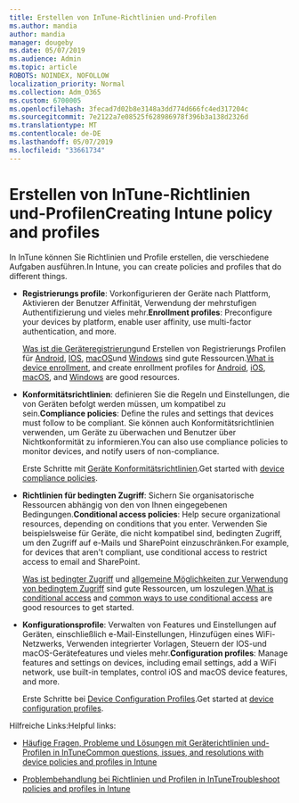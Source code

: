 ```yaml
---
title: Erstellen von InTune-Richtlinien und-Profilen
ms.author: mandia
author: mandia
manager: dougeby
ms.date: 05/07/2019
ms.audience: Admin
ms.topic: article
ROBOTS: NOINDEX, NOFOLLOW
localization_priority: Normal
ms.collection: Adm_O365
ms.custom: 6700005
ms.openlocfilehash: 3fecad7d02b8e3148a3dd774d666fc4ed317204c
ms.sourcegitcommit: 7e2122a7e08525f628986978f396b3a138d2326d
ms.translationtype: MT
ms.contentlocale: de-DE
ms.lasthandoff: 05/07/2019
ms.locfileid: "33661734"
---
```

# <a name="creating-intune-policy-and-profiles"></a><span data-ttu-id="34f1c-102">Erstellen von InTune-Richtlinien und-Profilen</span><span class="sxs-lookup"><span data-stu-id="34f1c-102">Creating Intune policy and profiles</span></span>

<span data-ttu-id="34f1c-103">In InTune können Sie Richtlinien und Profile erstellen, die verschiedene Aufgaben ausführen.</span><span class="sxs-lookup"><span data-stu-id="34f1c-103">In Intune, you can create policies and profiles that do different things.</span></span>

- <span data-ttu-id="34f1c-104">**Registrierungs profile**: Vorkonfigurieren der Geräte nach Plattform, Aktivieren der Benutzer Affinität, Verwendung der mehrstufigen Authentifizierung und vieles mehr.</span><span class="sxs-lookup"><span data-stu-id="34f1c-104">**Enrollment profiles**: Preconfigure your devices by platform, enable user affinity, use multi-factor authentication, and more.</span></span> 

  <span data-ttu-id="34f1c-105">[Was ist die Geräteregistrierung](https://docs.microsoft.com/intune/device-enrollment)und Erstellen von Registrierungs Profilen für [Android](https://docs.microsoft.com/intune/android-enroll), [IOS](https://docs.microsoft.com/intune/ios-enroll), [macOS](https://docs.microsoft.com/intune/macos-enroll)und [Windows](https://docs.microsoft.com/intune/windows-enrollment-methods) sind gute Ressourcen.</span><span class="sxs-lookup"><span data-stu-id="34f1c-105">[What is device enrollment](https://docs.microsoft.com/intune/device-enrollment), and create enrollment profiles for [Android](https://docs.microsoft.com/intune/android-enroll), [iOS](https://docs.microsoft.com/intune/ios-enroll), [macOS](https://docs.microsoft.com/intune/macos-enroll), and [Windows](https://docs.microsoft.com/intune/windows-enrollment-methods) are good resources.</span></span>

- <span data-ttu-id="34f1c-106">**Konformitätsrichtlinien**: definieren Sie die Regeln und Einstellungen, die von Geräten befolgt werden müssen, um kompatibel zu sein.</span><span class="sxs-lookup"><span data-stu-id="34f1c-106">**Compliance policies**: Define the rules and settings that devices must follow to be compliant.</span></span> <span data-ttu-id="34f1c-107">Sie können auch Konformitätsrichtlinien verwenden, um Geräte zu überwachen und Benutzer über Nichtkonformität zu informieren.</span><span class="sxs-lookup"><span data-stu-id="34f1c-107">You can also use compliance policies to monitor devices, and notify users of non-compliance.</span></span> 

  <span data-ttu-id="34f1c-108">Erste Schritte mit [Geräte Konformitätsrichtlinien](https://docs.microsoft.com/intune/device-compliance-get-started).</span><span class="sxs-lookup"><span data-stu-id="34f1c-108">Get started with [device compliance policies](https://docs.microsoft.com/intune/device-compliance-get-started).</span></span>
- <span data-ttu-id="34f1c-109">**Richtlinien für bedingten Zugriff**: Sichern Sie organisatorische Ressourcen abhängig von den von Ihnen eingegebenen Bedingungen.</span><span class="sxs-lookup"><span data-stu-id="34f1c-109">**Conditional access policies**: Help secure organizational resources, depending on conditions that you enter.</span></span> <span data-ttu-id="34f1c-110">Verwenden Sie beispielsweise für Geräte, die nicht kompatibel sind, bedingten Zugriff, um den Zugriff auf e-Mails und SharePoint einzuschränken.</span><span class="sxs-lookup"><span data-stu-id="34f1c-110">For example, for devices that aren't compliant, use conditional access to restrict access to email and SharePoint.</span></span>

  <span data-ttu-id="34f1c-111">[Was ist bedingter Zugriff](https://docs.microsoft.com/intune/conditional-access) und [allgemeine Möglichkeiten zur Verwendung von bedingtem Zugriff](https://docs.microsoft.com/intune/conditional-access-intune-common-ways-use) sind gute Ressourcen, um loszulegen.</span><span class="sxs-lookup"><span data-stu-id="34f1c-111">[What is conditional access](https://docs.microsoft.com/intune/conditional-access) and [common ways to use conditional access](https://docs.microsoft.com/intune/conditional-access-intune-common-ways-use) are good resources to get started.</span></span>

- <span data-ttu-id="34f1c-112">**Konfigurationsprofile**: Verwalten von Features und Einstellungen auf Geräten, einschließlich e-Mail-Einstellungen, Hinzufügen eines WiFi-Netzwerks, Verwenden integrierter Vorlagen, Steuern der IOS-und macOS-Gerätefeatures und vieles mehr.</span><span class="sxs-lookup"><span data-stu-id="34f1c-112">**Configuration profiles**: Manage features and settings on devices, including email settings, add a WiFi network, use built-in templates, control iOS and macOS device features, and more.</span></span> 

  <span data-ttu-id="34f1c-113">Erste Schritte bei [Device Configuration Profiles](https://docs.microsoft.com/intune/device-profiles).</span><span class="sxs-lookup"><span data-stu-id="34f1c-113">Get started at [device configuration profiles](https://docs.microsoft.com/intune/device-profiles).</span></span>

<span data-ttu-id="34f1c-114">Hilfreiche Links:</span><span class="sxs-lookup"><span data-stu-id="34f1c-114">Helpful links:</span></span>

- [<span data-ttu-id="34f1c-115">Häufige Fragen, Probleme und Lösungen mit Geräterichtlinien und-Profilen in InTune</span><span class="sxs-lookup"><span data-stu-id="34f1c-115">Common questions, issues, and resolutions with device policies and profiles in Intune</span></span>](https://docs.microsoft.com/intune/device-profile-troubleshoot)

- [<span data-ttu-id="34f1c-116">Problembehandlung bei Richtlinien und Profilen in InTune</span><span class="sxs-lookup"><span data-stu-id="34f1c-116">Troubleshoot policies and profiles in Intune</span></span>](https://docs.microsoft.com/intune/troubleshoot-policies-in-microsoft-intune)
